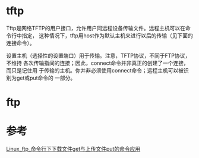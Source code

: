 # tftp

Tftp是网络TFTP的用户接口，允许用户同远程设备传输文件。远程主机可以在命令行中指定，
这种情况下，tftp用host作为默认主机来进行以后的传输（见下面的连接命令）。


设置主机（选择性的设置端口）用于传输。注意，TFTP协议，不同于FTP协议，不维持
各次传输指间的连接；因此，connect命令并非真正的创建了一个连接，而只是记住用
于传输的主机。你并非必须使用connect命令；远程主机可以被识别为get或put命令的
一部分。

# ftp

# 参考

[Linux_ftp_命令行下下载文件get与上传文件put的命令应用](http://allennewok.iteye.com/blog/710069)
